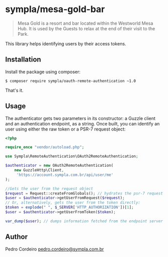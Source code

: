 # sympla/mesa-gold-bar

> Mesa Gold is a resort and bar located within the Westworld Mesa Hub.
> It is used by the Guests to relax at the end of their visit to the Park. 

This library helps identifying users by their access tokens.

## Installation

Install the package using composer:

    $ composer require sympla/oauth-remote-authentication ~1.0
    
That's it.

## Usage

The authenticator gets two parameters in its constructor: a Guzzle client and an
authentication endpoint, as a string. Once built, you can identify an user 
using either the raw token or a PSR-7 request object:

```php
<?php 

require_once "vendor/autoload.php";

use Sympla\RemoteAuthentication\OAuth2RemoteAuthentication;

$authenticator = new OAuth2RemoteAuthentication(
    new GuzzleHttp\Client,
     'https://account.sympla.com.br/api/user/me'
);

//Gets the user from the request object
$request = Request::createFromGlobals(); // hydrates the psr-7 request object
$user = $authenticator->getUserFromRequest($request); 
// Or, alternatively, gets the user from the token directly:
$token = explode(" ", $_SERVER['HTTP_AUTHORIZATION'])[1];
$user = $authenticator->getUserFromToken($token);

var_dump($user); // dumps information fetched from the endpoint server about the user.

```

## Author

Pedro Cordeiro <pedro.cordeiro@sympla.com.br>